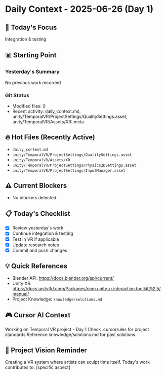 # Daily Context - 2025-06-26 (Day 1)

## 🎯 Today's Focus
Integration & testing

## 📊 Starting Point
### Yesterday's Summary
No previous work recorded

### Git Status
- Modified files: 0
- Recent activity: daily_context.md, unity/TemporalVR/ProjectSettings/QualitySettings.asset, unity/TemporalVR/Assets/XRI.meta

## 🔥 Hot Files (Recently Active)
- `daily_context.md`
- `unity/TemporalVR/ProjectSettings/QualitySettings.asset`
- `unity/TemporalVR/Assets/XR`
- `unity/TemporalVR/ProjectSettings/Physics2DSettings.asset`
- `unity/TemporalVR/ProjectSettings/InputManager.asset`

## ⚠️ Current Blockers
- No blockers detected

## 📋 Today's Checklist
- [x] Review yesterday's work
- [x] Continue integration & testing
- [x] Test in VR if applicable
- [x] Update research notes
- [x] Commit and push changes

## 💡 Quick References
- Blender API: https://docs.blender.org/api/current/
- Unity XR: https://docs.unity3d.com/Packages/com.unity.xr.interaction.toolkit@2.5/manual/
- Project Knowledge: `knowledge/solutions.md`

## 🎮 Cursor AI Context
Working on Temporal VR project - Day 1
Check .cursorrules for project standards
Reference knowledge/solutions.md for past solutions

## 🎯 Project Vision Reminder
Creating a VR system where artists can sculpt time itself.
Today's work contributes to: [specific aspect]
